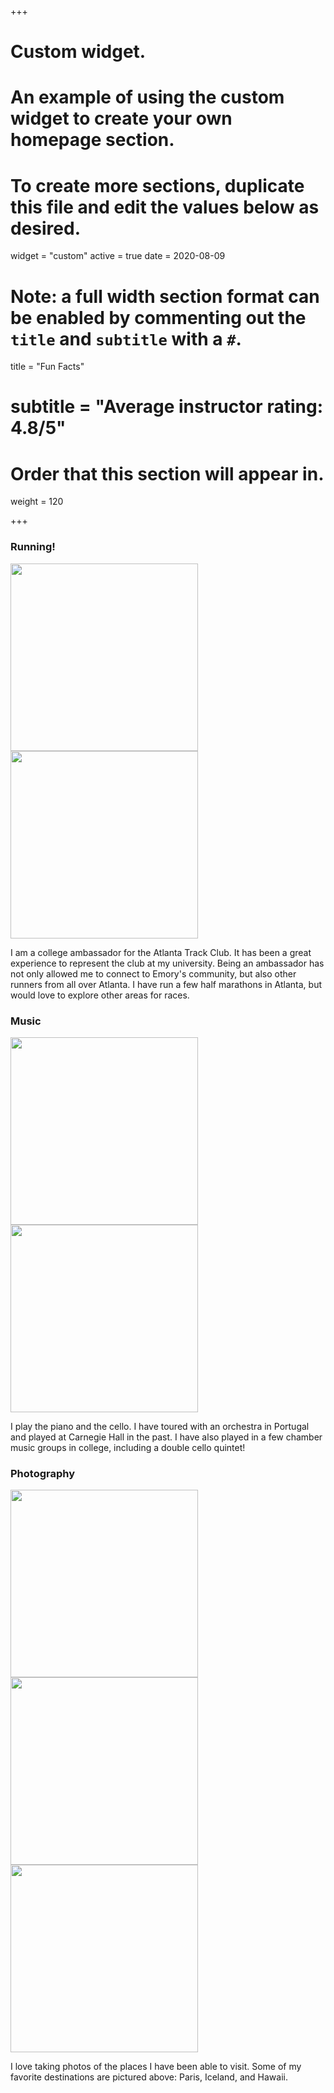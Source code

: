 +++
# Custom widget.
# An example of using the custom widget to create your own homepage section.
# To create more sections, duplicate this file and edit the values below as desired.
widget = "custom"
active = true
date = 2020-08-09

# Note: a full width section format can be enabled by commenting out the `title` and `subtitle` with a `#`.
title = "Fun Facts"
# subtitle = "Average instructor rating: 4.8/5"

# Order that this section will appear in.
weight = 120

+++

### Running!

<p float="left">
  <img src="https://github.com/user-attachments/assets/bfb296df-af4a-42be-a5c6-23c8b3ab7cd4" height="300" />
  <img src="https://github.com/user-attachments/assets/62aecdfe-703d-40db-9e71-b14fa94b6cf4" height="300" />
</p>

I am a college ambassador for the Atlanta Track Club. It has been a great experience to represent the club at my university. Being an ambassador has not only allowed me to connect to Emory's community, but also other runners from all over Atlanta. I have run a few half marathons in Atlanta, but would love to explore other areas for races. 


### Music
<p float="left">
  <img src="https://github.com/user-attachments/assets/1078e768-06f2-4d13-86ab-e6413668fe85" height="300" />
  <img src="https://github.com/user-attachments/assets/a7220a62-529e-4883-abd6-11dc6c48fe18" height="300" />
</p>

I play the piano and the cello. I have toured with an orchestra in Portugal and played at Carnegie Hall in the past. I have also played in a few chamber music groups in college, including a double cello quintet! 

### Photography
<p float="left">
  <img src="https://github.com/user-attachments/assets/afef8993-adf4-45ae-ac54-99e55611fd8d" height="300" />
  <img src="https://github.com/user-attachments/assets/d4f98d3e-23d2-4385-9277-17432b66b30a" height="300" />
  <img src="https://github.com/user-attachments/assets/1a38392e-f204-402c-942d-9803f6dc136c" height="300" />
</p>


I love taking photos of the places I have been able to visit. Some of my favorite destinations are pictured above: Paris, Iceland, and Hawaii. 



